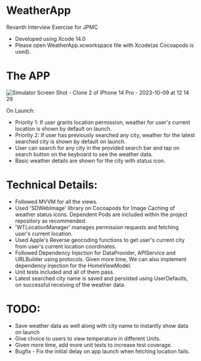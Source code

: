 # WeatherApp
Revanth Interview Exercise for JPMC 

* Developed using Xcode 14.0
* Please open WeatherApp.xcworkspace file with Xcode(as Cocoapods is used).

# The APP

![Simulator Screen Shot - Clone 2 of iPhone 14 Pro - 2023-10-09 at 12 14 29](https://github.com/yarlagaddarevanth/WeatherApp/assets/15115837/9c88adec-afb7-4f03-a1d0-e28d078fce71)

On Launch:
* Priority 1: If user grants location permission, weather for user's current location is shown by default on launch.
* Priority 2: If user has previously searched any city, weather for the latest searched city is shown by default on launch.
* User can search for any city in the provided search bar and tap on search button on the keyboard to see the weather data.
* Basic weather details are shown for the city with status icon. 

# Technical Details:
* Followed MVVM for all the views.
* Used 'SDWebImage' library on Cocoapods for Image Caching of weather status icons. Dependent Pods are included within the project repository as recommended.
* 'WTLocationManager' manages permission requests and fetching user's current location.
* Used Apple's Reverse geocoding functions to get user's current city from user's current location coordinates. 
* Followed Dependency Injection for DataProvider, APIService and URLBuilder using protocols. Given more time, We can also implement dependency injection for the HomeViewModel.
* Unit tests included and all of them pass.
* Latest searched city name is saved and persisted using UserDefaults, on successful receiving of the weather data.

# TODO:
* Save weather data as well along with city name to instantly show data on launch
* Give choice to users to view temperature in different Units.
* Given more time, add more unit tests to increase test coverage.
* Bugfix - Fix the initial delay on app launch when fetching location fails.

